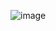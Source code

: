 ![image](https://github.com/rvaidya2/KnapsackBruteForce/assets/113307228/379fa89a-7296-40e0-9005-e39d16ab64c7)
